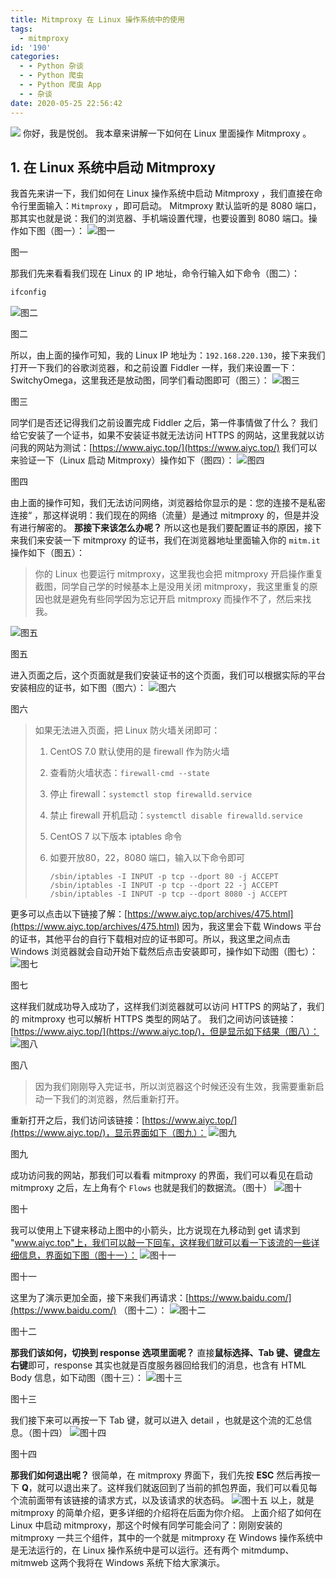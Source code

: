 ```yaml
---
title: Mitmproxy 在 Linux 操作系统中的使用
tags:
  - mitmproxy
id: '190'
categories:
  - - Python 杂谈
  - - Python 爬虫
  - - Python 爬虫 App
  - - 杂谈
date: 2020-05-25 22:56:42
---
```


![](https://images-aiyc-1301641396.cos.ap-guangzhou.myqcloud.com/20200525225209) 你好，我是悦创。 我本章来讲解一下如何在 Linux 里面操作 Mitmproxy 。

## 1\. 在 Linux 系统中启动 Mitmproxy

我首先来讲一下，我们如何在 Linux 操作系统中启动 Mitmproxy ，我们直接在命令行里面输入：`Mitmproxy` ，即可启动。 Mitmproxy 默认监听的是 8080 端口，那其实也就是说：我们的浏览器、手机端设置代理，也要设置到 8080 端口。操作如下图（图一）： ![图一](https://images-aiyc-1301641396.cos.ap-guangzhou.myqcloud.com/20200525225244)

图一

那我们先来看看我们现在 Linux 的 IP 地址，命令行输入如下命令（图二）：

```cmd
ifconfig
```

![图二](https://images-aiyc-1301641396.cos.ap-guangzhou.myqcloud.com/20200525225303)

图二

所以，由上面的操作可知，我的 Linux IP 地址为：`192.168.220.130`，接下来我们打开一下我们的谷歌浏览器，和之前设置 Fiddler 一样，我们来设置一下：SwitchyOmega，这里我还是放动图，同学们看动图即可（图三）： ![图三](https://images-aiyc-1301641396.cos.ap-guangzhou.myqcloud.com/20200525225321)

图三

同学们是否还记得我们之前设置完成 Fiddler 之后，第一件事情做了什么？ 我们给它安装了一个证书，如果不安装证书就无法访问 HTTPS 的网站，这里我就以访问我的网站为测试：[https://www.aiyc.top/](https://www.aiyc.top/) 我们可以来验证一下（Linux 启动 Mitmproxy）操作如下（图四）： ![图四](https://images-aiyc-1301641396.cos.ap-guangzhou.myqcloud.com/20200525225336)

图四

由上面的操作可知，我们无法访问网络，浏览器给你显示的是：您的连接不是私密连接“ ，那这样说明：我们现在的网络（流量）是通过 mitmproxy 的，但是并没有进行解密的。 **那接下来该怎么办呢？** 所以这也是我们要配置证书的原因，接下来我们来安装一下 mitmproxy 的证书，我们在浏览器地址里面输入你的 `mitm.it` 操作如下（图五）：

> 你的 Linux 也要运行 mitmproxy，这里我也会把 mitmproxy 开启操作重复截图，同学自己学的时候基本上是没用关闭 mitmproxy，我这里重复的原因也就是避免有些同学因为忘记开启 mitmproxy 而操作不了，然后来找我。

![图五](https://images-aiyc-1301641396.cos.ap-guangzhou.myqcloud.com/20200525225342)

图五

进入页面之后，这个页面就是我们安装证书的这个页面，我们可以根据实际的平台安装相应的证书，如下图（图六）： ![图六](https://images-aiyc-1301641396.cos.ap-guangzhou.myqcloud.com/20200525225348)

图六

> 如果无法进入页面，把 Linux 防火墙关闭即可：
> 
> 1.  CentOS 7.0 默认使用的是 firewall 作为防火墙
>     
> 2.  查看防火墙状态：`firewall-cmd --state`
>     
> 3.  停止 firewall：`systemctl stop firewalld.service`
>     
> 4.  禁止 firewall 开机启动：`systemctl disable firewalld.service`
>     
> 5.  CentOS 7 以下版本 iptables 命令
>     
> 6.  如要开放80，22，8080 端口，输入以下命令即可
>     
>     ```linux
>     /sbin/iptables -I INPUT -p tcp --dport 80 -j ACCEPT
>     /sbin/iptables -I INPUT -p tcp --dport 22 -j ACCEPT
>     /sbin/iptables -I INPUT -p tcp --dport 8080 -j ACCEPT
>     ```
>     

更多可以点击以下链接了解：[https://www.aiyc.top/archives/475.html](https://www.aiyc.top/archives/475.html) 因为，我这里会下载 Windows 平台的证书，其他平台的自行下载相对应的证书即可。所以，我这里之间点击 Windows 浏览器就会自动开始下载然后点击安装即可，操作如下动图（图七）： ![图七](https://images-aiyc-1301641396.cos.ap-guangzhou.myqcloud.com/20200525225357)

图七

这样我们就成功导入成功了，这样我们浏览器就可以访问 HTTPS 的网站了，我们的 mitmproxy 也可以解析 HTTPS 类型的网站了。 我们之间访问该链接：[https://www.aiyc.top/](https://www.aiyc.top/)，但是显示如下结果（图八）： ![图八](https://images-aiyc-1301641396.cos.ap-guangzhou.myqcloud.com/20200525225513)

图八

> 因为我们刚刚导入完证书，所以浏览器这个时候还没有生效，我需要重新启动一下我们的浏览器，然后重新打开。

重新打开之后，我们访问该链接：[https://www.aiyc.top/](https://www.aiyc.top/)，显示界面如下（图九）： ![图九](https://images-aiyc-1301641396.cos.ap-guangzhou.myqcloud.com/20200525225522)

图九

成功访问我的网站，那我们可以看看 mitmproxy 的界面，我们可以看见在启动 mitmproxy 之后，左上角有个 `Flows` 也就是我们的数据流。（图十） ![图十](https://images-aiyc-1301641396.cos.ap-guangzhou.myqcloud.com/20200525225534)

图十

我可以使用上下键来移动上图中的小箭头，比方说现在九移动到 get 请求到 "www.aiyc.top"上，我们可以敲一下回车，这样我们就可以看一下该流的一些详细信息，界面如下图（图十一）： ![图十一](https://images-aiyc-1301641396.cos.ap-guangzhou.myqcloud.com/20200525225543)

图十一

这里为了演示更加全面，接下来我们再请求：[https://www.baidu.com/](https://www.baidu.com/) （图十二）： ![图十二](https://images-aiyc-1301641396.cos.ap-guangzhou.myqcloud.com/20200525225546)

图十二

**那我们该如何，切换到 response 选项里面呢？** 直接**鼠标选择、Tab 键、键盘左右键**即可，response 其实也就是百度服务器回给我们的消息，也含有 HTML Body 信息，如下动图（图十三）： ![图十三](https://images-aiyc-1301641396.cos.ap-guangzhou.myqcloud.com/20200525225550)

图十三

我们接下来可以再按一下 Tab 键，就可以进入 detail ，也就是这个流的汇总信息。（图十四） ![图十四](https://images-aiyc-1301641396.cos.ap-guangzhou.myqcloud.com/20200525225557)

图十四

**那我们如何退出呢？** 很简单，在 mitmproxy 界面下，我们先按 **ESC** 然后再按一下 **Q**，就可以退出来了。这样我们就返回到了当前的抓包界面，我们可以看见每个流前面带有该链接的请求方式，以及该请求的状态码。 ![图十五](https://images-aiyc-1301641396.cos.ap-guangzhou.myqcloud.com/20200525225602) 以上，就是 mitmproxy 的简单介绍，更多详细的介绍将在后面为你介绍。 上面介绍了如何在 Linux 中启动 mitmproxy，那这个时候有同学可能会问了：刚刚安装的 mitmproxy 一共三个组件，其中的一个就是 mitmproxy 在 Windows 操作系统中是无法运行的，在 Linux 操作系统中是可以运行。还有两个 mitmdump、mitmweb 这两个我将在 Windows 系统下给大家演示。